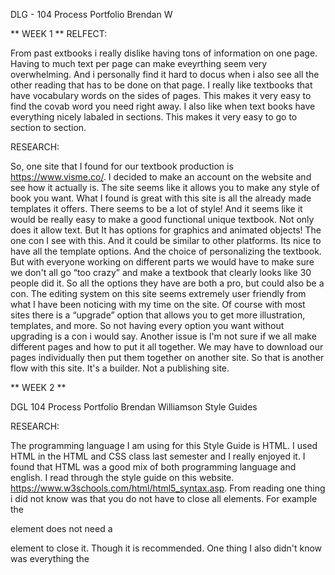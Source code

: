 DLG - 104
Process Portfolio
Brendan W

** WEEK 1 **
RELFECT:

From past extbooks i really dislike having tons of information on one page. Having to much text per page can make eveyrthing seem very overwhelming.
And i personally find it hard to docus when i also see all the other reading that has to be done on that page. I really like textbooks that have 
vocabulary words on the sides of pages. This makes it very easy to find the covab word you need right away. I also like when text books have everything nicely labaled
in sections. This makes it very easy to go to section to section.

RESEARCH:
 
So, one site that I found for our textbook production is https://www.visme.co/. I decided to make an account on the website and see how it actually is. 
The site seems like it allows you to make any style of book you want. What I found is great with this site is all the already made templates it offers. 
There seems to be a lot of style! And it seems like it would be really easy to make a good functional unique textbook. Not only does it allow text. 
But It has options for graphics and animated objects! The one con I see with this. And it could be similar to other platforms. Its nice to have all the template options. 
And the choice of personalizing the textbook. But with everyone working on different parts we would have to make sure we don't all go “too crazy” and make a textbook that 
clearly looks like 30 people did it. So all the options they have are both a pro, but could also be a con. The editing system on this site seems extremely user 
friendly from what I have been noticing with my time on the site. Of course with most sites there is a “upgrade” option that allows you to get more 
illustration, templates, and more. So not having every option you want without upgrading is a con i would say. Another issue is I'm not sure if we all make different 
pages and how to put it all together. We may have to download our pages individually then put them together on another site. So that is another flow with this site. 
It's a builder. Not a publishing site. 


** WEEK 2 **

DGL 104
Process Portfolio
Brendan Williamson
Style Guides

RESEARCH:

The programming language I am using for this Style Guide is HTML. I used HTML in the HTML and CSS class last semester and I really enjoyed it. 
I found that HTML was a good mix of both programming language and english. I read through the style guide on this website. 
https://www.w3schools.com/html/html5_syntax.asp. From reading one thing i did not know was that you do not have to close all elements. 
For example the <p> element does not need a </p> element to close it. Though it is recommended. One thing I also didn't know was everything the <title> element did. 
I knew how to use it, but didnt know all it did. IT provides a title for the page when its added to favorites. That I didn't know. 

REFLECT:
	
	HTML is something I enjoy doing! Since finishing the HTML and CSS class last semester 
	I find myself still messing around and making website landing pages just for fun.
  I Still need to know a bit. As google has been my friend. I struggle with remembering certain things. Mainly in the CSS. That's where I forget most things. 
  I remember a lot of HTML. And practicing it sure does help! Some things I need to work on is my tidiness. 
  I sometimes get carried away. And don't make my code very neat, in both HTML and CSS. I tend to just get carried away and have fun coding that i'm not thinking about it. 
  And I need to start making it second nature. So I don't need to think about it. 

MY HTML AND CSS EXAMPLES:

CSS: 
'body {
    background-color:floralwhite;
}

nav{
    display: flex;
    justify-content: space-between;
    align-items: center;
    position: relative;
    float: right;
    z-index: 1;

}
.nav-links{
    text-align: right;
    background-color:teal;
    padding: 10px 30px;
    border-bottom-left-radius: 18px;
    }



.nav-links ul li{
    list-style: none;
    display: inline-block;
    padding: 5px 25px;
}
.nav-links ul li a{
    color:#fff;
    text-decoration: none;
    font-size: 18px;
}



HTML:
 <header>
        <nav>
            <img src="whitelogo.png" class="logo" alt="LTR LOGO">
        <div class="nav-links">
        <ul>
            <li><a href="index.html">Home</a></li>
            <li><a href="About.html">About</a></li>
            <li><a href="Repairs.html">Repairs</a></li>
            <li><a href="quotes.html">Quotes</a></li>
        </ul>
        </div>
    </nav>
    <div class="left-sidebar"></div>   
        <div class="row">
            <div class="left-col">
                <img src="TestImage.jpg" alt="test Image">
            </div>
            <div class="right-col">
                <h1 class="h1home">Kevin Leader</h1>
                <p>hghwofhwiodhihwfejfejgjejgjejgjegjejgjgjejeje
                    ejggejgjejejejejjjjjjjjjjjjjjjjjjjjjjjjjjjjjjjjjj
                    jjjjjjjjjjjjjjjjjjjjjjjjjjjjjjjjjjjjjjjjjjjjjjjjjjj     */Add Description*/
                    jjjjjjjjjjjjjjjjjjjjjjjjjjjjjjjjjjjjjjjjjjjjjjjjjjj
                </p>
            </div>
        </div>
	 '
	 
	 
	 
	 ** WEEK 3 **
	 
	 Week 3
Brendan W

RESEARCH: API Stands for Application Programming Interface. Which really means “rules of engagement”. 
	 This allows software applications to interact with other programs. 

	I have been browsing through “Java Guides” https://www.javaguides.net/p/java-api-guides-java-core-packages-api.html. 
	The website seems to be laid out very well. It's easy to find what i'm looking for, it has many different “packages” that 
	allow the user to read more about what they want. 
	 
	A few APIs that may be helpful to some apps are
	 - Google Maps
	 https://developers.google.com/maps/documentation/javascript/libraries
	- Weather Map API
	 https://www.meteomatics.com/en/weather-api/?gclid=Cj0KCQiArt6PBhCoARIsAMF5wah2R9OHmDG1uCztmt6tZ3WLZRwaeYlN-vBkDtTlv38NnelLmBE8FpMaAsj9EALw_wcB
	 -
	 
REFLECT: 
